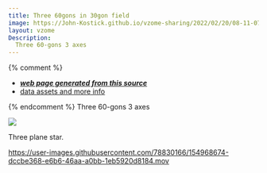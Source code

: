 ```yaml
---
title: Three 60gons in 30gon field
image: https://John-Kostick.github.io/vzome-sharing/2022/02/20/08-11-07-Three-60gons-in-30gon-field/Three-60gons-in-30gon-field.png
layout: vzome
Description:
  Three 60-gons 3 axes
---
```


{% comment %}
 - [***web page generated from this source***][post]
 - [data assets and more info][github]

[post]: <https://John-Kostick.github.io/vzome-sharing/2022/02/20/Three-60gons-in-30gon-field-08-11-07.html>
[github]: <https://github.com/John-Kostick/vzome-sharing/tree/main/2022/02/20/08-11-07-Three-60gons-in-30gon-field/>
{% endcomment %}  Three 60-gons 3 axes

<vzome-viewer style="width: 100%; height: 100vh;"
       src="https://John-Kostick.github.io/vzome-sharing/2022/02/20/08-11-07-Three-60gons-in-30gon-field/Three-60gons-in-30gon-field.vZome" >
  <img src="https://John-Kostick.github.io/vzome-sharing/2022/02/20/08-11-07-Three-60gons-in-30gon-field/Three-60gons-in-30gon-field.png" />
</vzome-viewer>

Three plane star.



https://user-images.githubusercontent.com/78830166/154968674-dccbe368-e6b6-46aa-a0bb-1eb5920d8184.mov

